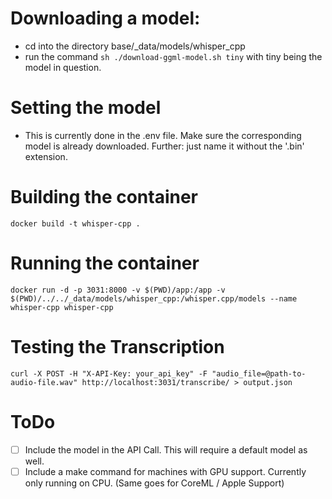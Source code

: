 # Downloading a model:
- cd into the directory base/_data/models/whisper_cpp
- run the command `sh ./download-ggml-model.sh tiny` with tiny being the model in question. 

# Setting the model
- This is currently done in the .env file. Make sure the corresponding model is already downloaded. Further: just name it without the '.bin' extension.

# Building the container
```
docker build -t whisper-cpp .
```

# Running the container
```
docker run -d -p 3031:8000 -v $(PWD)/app:/app -v $(PWD)/../../_data/models/whisper_cpp:/whisper.cpp/models --name whisper-cpp whisper-cpp
```

# Testing the Transcription
```
curl -X POST -H "X-API-Key: your_api_key" -F "audio_file=@path-to-audio-file.wav" http://localhost:3031/transcribe/ > output.json
```

# ToDo
- [ ] Include the model in the API Call. This will require a default model as well.
- [ ] Include a make command for machines with GPU support. Currently only running on CPU. (Same goes for CoreML / Apple Support)